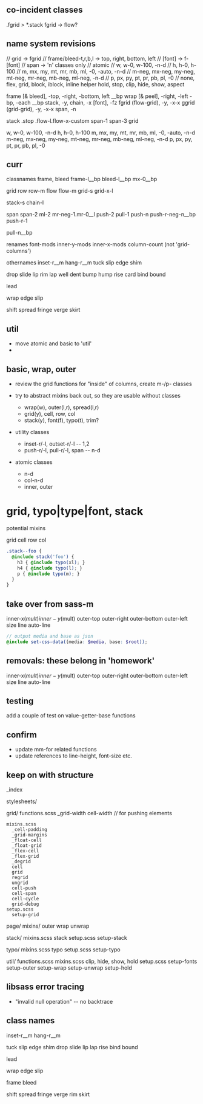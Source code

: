 ## co-incident classes

.fgrid > *.stack
fgrid -> flow?



## name system revisions

// grid -> fgrid
// frame/bleed-t,r,b,l -> top, right, bottom, left
// [font] -> f-[font]
// span -> 'n' classes only
// atomic
//   w, w-0, w-100, -n-d
//   h, h-0, h-100
//   m, mx, my, mt, mr, mb, ml, -0, -auto, -n-d
//   m-neg, mx-neg, my-neg, mt-neg, mr-neg, mb-neg, ml-neg, -n-d
//   p, px, py, pt, pr, pb, pl, -0
//   none, flex, grid, block, iblock, inline
helper
  hold, stop, clip, hide, show,
  aspect

frame [& bleed], -top, -right, -bottom, left __bp
wrap [& peel], -right, -left -bp, -each __bp
stack, -y, chain, -x
[font], -fz
fgrid (flow-grid), -y, -x-x
ggrid (grid-grid), -y, -x-x
span, -n

stack
  .stop
    .flow-l.flow-x-custom
      span-1
      span-3
  grid

w, w-0, w-100, -n-d
h, h-0, h-100
m, mx, my, mt, mr, mb, ml, -0, -auto, -n-d
m-neg, mx-neg, my-neg, mt-neg, mr-neg, mb-neg, ml-neg, -n-d
p, px, py, pt, pr, pb, pl, -0


## curr
classnames
  frame, bleed
  frame-l__bp
  bleed-l__bp
  mx-0__bp

  grid
  row
  row-m
  flow
  flow-m
  grid-s
  grid-x-l

  stack-s
  chain-l

  span
  span-2
  ml-2
  mr-neg-1.mr-0__l
  push-2
  pull-1
  push-n
  push-r-neg-n__bp
  push-r-1

  pull-n__bp



renames
  font-mods
  inner-y-mods
  inner-x-mods
  column-count (not 'grid-columns')

othernames
  inset-r__m
  hang-r__m
  tuck
  slip
  edge
  shim

  drop
  slide
  lip
  rim
  lap
  well
  dent
  bump
  hump
  rise
  card
  bind
  bound

  lead


  wrap
  edge
  slip

  shift
  spread
  fringe
  verge
  skirt


## util

- move atomic and basic to 'util'
-

## basic, wrap, outer

- review the grid functions for "inside" of columns, create m-/p- classes
- try to abstract mixins back out, so they are usable without classes
  - wrap(w), outer(l,r), spread(l,r)
  - grid(y), cell, row, col
  - stack(y), font(f), typo(t), trim?

- utility classes
  - inset-r/-l, outset-r/-l -- 1,2
  - push-r/-l, pull-r/-l, span -- n-d

- atomic classes
  - n-d
  - col-n-d
  - inner, outer

# grid, typo|type|font, stack

potential mixins

grid
cell
row
col


```scss
.stack--foo {
  @include stack('foo') {
    h3 { @include typo(xl); }
    h4 { @include typo(l); }
    p { @include typo(m); }
  }
}

```

## take over from sass-m

inner-x($mult)
inner-y($mult)
outer-top
outer-right
outer-bottom
outer-left
size
line
auto-line

```scss
// output media and base as json
@include set-css-data((media: $media, base: $root));
```

## removals: these belong in 'homework'

inner-x($mult)
inner-y($mult)
outer-top
outer-right
outer-bottom
outer-left
size
line
auto-line

## testing

add a couple of test on value-getter-base functions

## confirm

- update mm-for related functions
- update references to line-height, font-size etc.

## keep on with structure

_index

stylesheets/

  grid/
    functions.scss
      _grid-width
      cell-width // for pushing elements

    mixins.scss
      _cell-padding
      _grid-margins
      _float-cell
      _float-grid
      _flex-cell
      _flex-grid
      _degrid
      cell
      grid
      regrid
      ungrid
      cell-push
      cell-span
      cell-cycle
      grid-debug
    setup.scss
      setup-grid

  page/
    mixins/
      outer
      wrap
      unwrap

  stack/
    mixins.scss
      stack
    setup.scss
      setup-stack

  typo/
    mixins.scss
      typo
    setup.scss
      setup-typo

  util/
    functions.scss
    mixins.scss
      clip, hide, show, hold
    setup.scss
      setup-fonts
      setup-outer
      setup-wrap
      setup-unwrap
      setup-hold


## libsass error tracing

- "invalid null operation" -- no backtrace


## class names

inset-r__m
hang-r__m

tuck
slip
edge
shim
drop
slide
lip
lap
rise
bind
bound

lead


wrap
edge
slip

frame
bleed

shift
spread
fringe
verge
rim
skirt
